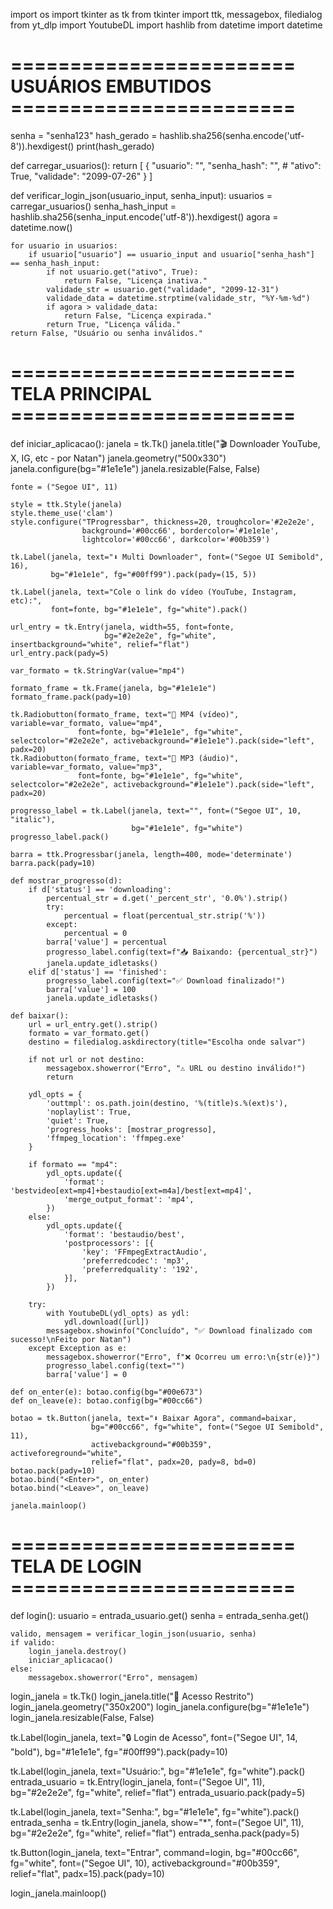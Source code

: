 import os
import tkinter as tk
from tkinter import ttk, messagebox, filedialog
from yt_dlp import YoutubeDL
import hashlib
from datetime import datetime

# ======================== USUÁRIOS EMBUTIDOS ========================
senha = "senha123"
hash_gerado = hashlib.sha256(senha.encode('utf-8')).hexdigest()
print(hash_gerado)

def carregar_usuarios():
    return [
        {
            "usuario": "",
            "senha_hash": "",  #
            "ativo": True,
            "validade": "2099-07-26"
        }
    ]

def verificar_login_json(usuario_input, senha_input):
    usuarios = carregar_usuarios()
    senha_hash_input = hashlib.sha256(senha_input.encode('utf-8')).hexdigest()
    agora = datetime.now()

    for usuario in usuarios:
        if usuario["usuario"] == usuario_input and usuario["senha_hash"] == senha_hash_input:
            if not usuario.get("ativo", True):
                return False, "Licença inativa."
            validade_str = usuario.get("validade", "2099-12-31")
            validade_data = datetime.strptime(validade_str, "%Y-%m-%d")
            if agora > validade_data:
                return False, "Licença expirada."
            return True, "Licença válida."
    return False, "Usuário ou senha inválidos."

# ======================== TELA PRINCIPAL ========================
def iniciar_aplicacao():
    janela = tk.Tk()
    janela.title("🎬 Downloader YouTube, X, IG, etc - por Natan")
    janela.geometry("500x330")
    janela.configure(bg="#1e1e1e")
    janela.resizable(False, False)

    fonte = ("Segoe UI", 11)

    style = ttk.Style(janela)
    style.theme_use('clam')
    style.configure("TProgressbar", thickness=20, troughcolor='#2e2e2e',
                    background='#00cc66', bordercolor='#1e1e1e',
                    lightcolor='#00cc66', darkcolor='#00b359')

    tk.Label(janela, text="⬇️ Multi Downloader", font=("Segoe UI Semibold", 16),
             bg="#1e1e1e", fg="#00ff99").pack(pady=(15, 5))

    tk.Label(janela, text="Cole o link do vídeo (YouTube, Instagram, etc):",
             font=fonte, bg="#1e1e1e", fg="white").pack()

    url_entry = tk.Entry(janela, width=55, font=fonte,
                         bg="#2e2e2e", fg="white", insertbackground="white", relief="flat")
    url_entry.pack(pady=5)

    var_formato = tk.StringVar(value="mp4")

    formato_frame = tk.Frame(janela, bg="#1e1e1e")
    formato_frame.pack(pady=10)

    tk.Radiobutton(formato_frame, text="🎥 MP4 (vídeo)", variable=var_formato, value="mp4",
                   font=fonte, bg="#1e1e1e", fg="white", selectcolor="#2e2e2e", activebackground="#1e1e1e").pack(side="left", padx=20)
    tk.Radiobutton(formato_frame, text="🎵 MP3 (áudio)", variable=var_formato, value="mp3",
                   font=fonte, bg="#1e1e1e", fg="white", selectcolor="#2e2e2e", activebackground="#1e1e1e").pack(side="left", padx=20)

    progresso_label = tk.Label(janela, text="", font=("Segoe UI", 10, "italic"),
                               bg="#1e1e1e", fg="white")
    progresso_label.pack()

    barra = ttk.Progressbar(janela, length=400, mode='determinate')
    barra.pack(pady=10)

    def mostrar_progresso(d):
        if d['status'] == 'downloading':
            percentual_str = d.get('_percent_str', '0.0%').strip()
            try:
                percentual = float(percentual_str.strip('%'))
            except:
                percentual = 0
            barra['value'] = percentual
            progresso_label.config(text=f"📥 Baixando: {percentual_str}")
            janela.update_idletasks()
        elif d['status'] == 'finished':
            progresso_label.config(text="✅ Download finalizado!")
            barra['value'] = 100
            janela.update_idletasks()

    def baixar():
        url = url_entry.get().strip()
        formato = var_formato.get()
        destino = filedialog.askdirectory(title="Escolha onde salvar")

        if not url or not destino:
            messagebox.showerror("Erro", "⚠️ URL ou destino inválido!")
            return

        ydl_opts = {
            'outtmpl': os.path.join(destino, '%(title)s.%(ext)s'),
            'noplaylist': True,
            'quiet': True,
            'progress_hooks': [mostrar_progresso],
            'ffmpeg_location': 'ffmpeg.exe'
        }

        if formato == "mp4":
            ydl_opts.update({
                'format': 'bestvideo[ext=mp4]+bestaudio[ext=m4a]/best[ext=mp4]',
                'merge_output_format': 'mp4',
            })
        else:
            ydl_opts.update({
                'format': 'bestaudio/best',
                'postprocessors': [{
                    'key': 'FFmpegExtractAudio',
                    'preferredcodec': 'mp3',
                    'preferredquality': '192',
                }],
            })

        try:
            with YoutubeDL(ydl_opts) as ydl:
                ydl.download([url])
            messagebox.showinfo("Concluído", "✅ Download finalizado com sucesso!\nFeito por Natan")
        except Exception as e:
            messagebox.showerror("Erro", f"❌ Ocorreu um erro:\n{str(e)}")
            progresso_label.config(text="")
            barra['value'] = 0

    def on_enter(e): botao.config(bg="#00e673")
    def on_leave(e): botao.config(bg="#00cc66")

    botao = tk.Button(janela, text="⬇️ Baixar Agora", command=baixar,
                      bg="#00cc66", fg="white", font=("Segoe UI Semibold", 11),
                      activebackground="#00b359", activeforeground="white",
                      relief="flat", padx=20, pady=8, bd=0)
    botao.pack(pady=10)
    botao.bind("<Enter>", on_enter)
    botao.bind("<Leave>", on_leave)

    janela.mainloop()

# ======================== TELA DE LOGIN ========================
def login():
    usuario = entrada_usuario.get()
    senha = entrada_senha.get()

    valido, mensagem = verificar_login_json(usuario, senha)
    if valido:
        login_janela.destroy()
        iniciar_aplicacao()
    else:
        messagebox.showerror("Erro", mensagem)

login_janela = tk.Tk()
login_janela.title("🔐 Acesso Restrito")
login_janela.geometry("350x200")
login_janela.configure(bg="#1e1e1e")
login_janela.resizable(False, False)

tk.Label(login_janela, text="🔒 Login de Acesso", font=("Segoe UI", 14, "bold"),
         bg="#1e1e1e", fg="#00ff99").pack(pady=10)

tk.Label(login_janela, text="Usuário:", bg="#1e1e1e", fg="white").pack()
entrada_usuario = tk.Entry(login_janela, font=("Segoe UI", 11),
                           bg="#2e2e2e", fg="white", relief="flat")
entrada_usuario.pack(pady=5)

tk.Label(login_janela, text="Senha:", bg="#1e1e1e", fg="white").pack()
entrada_senha = tk.Entry(login_janela, show="*", font=("Segoe UI", 11),
                         bg="#2e2e2e", fg="white", relief="flat")
entrada_senha.pack(pady=5)

tk.Button(login_janela, text="Entrar", command=login,
          bg="#00cc66", fg="white", font=("Segoe UI", 10),
          activebackground="#00b359", relief="flat", padx=15).pack(pady=10)

login_janela.mainloop()
